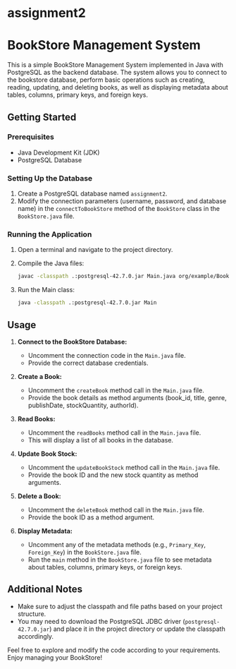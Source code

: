 # assignment2
# BookStore Management System

This is a simple BookStore Management System implemented in Java with PostgreSQL as the backend database. The system allows you to connect to the bookstore database, perform basic operations such as creating, reading, updating, and deleting books, as well as displaying metadata about tables, columns, primary keys, and foreign keys.

## Getting Started

### Prerequisites

- Java Development Kit (JDK)
- PostgreSQL Database

### Setting Up the Database

1. Create a PostgreSQL database named `assignment2`.
2. Modify the connection parameters (username, password, and database name) in the `connectToBookStore` method of the `BookStore` class in the `BookStore.java` file.

### Running the Application

1. Open a terminal and navigate to the project directory.
2. Compile the Java files:

   ```bash
   javac -classpath .:postgresql-42.7.0.jar Main.java org/example/BookStore.java
   ```

3. Run the Main class:

   ```bash
   java -classpath .:postgresql-42.7.0.jar Main
   ```

## Usage

1. **Connect to the BookStore Database:**
   - Uncomment the connection code in the `Main.java` file.
   - Provide the correct database credentials.

2. **Create a Book:**
   - Uncomment the `createBook` method call in the `Main.java` file.
   - Provide the book details as method arguments (book_id, title, genre, publishDate, stockQuantity, authorId).

3. **Read Books:**
   - Uncomment the `readBooks` method call in the `Main.java` file.
   - This will display a list of all books in the database.

4. **Update Book Stock:**
   - Uncomment the `updateBookStock` method call in the `Main.java` file.
   - Provide the book ID and the new stock quantity as method arguments.

5. **Delete a Book:**
   - Uncomment the `deleteBook` method call in the `Main.java` file.
   - Provide the book ID as a method argument.

6. **Display Metadata:**
   - Uncomment any of the metadata methods (e.g., `Primary_Key`, `Foreign_Key`) in the `BookStore.java` file.
   - Run the `main` method in the `BookStore.java` file to see metadata about tables, columns, primary keys, or foreign keys.

## Additional Notes

- Make sure to adjust the classpath and file paths based on your project structure.
- You may need to download the PostgreSQL JDBC driver (`postgresql-42.7.0.jar`) and place it in the project directory or update the classpath accordingly.

Feel free to explore and modify the code according to your requirements. Enjoy managing your BookStore!
